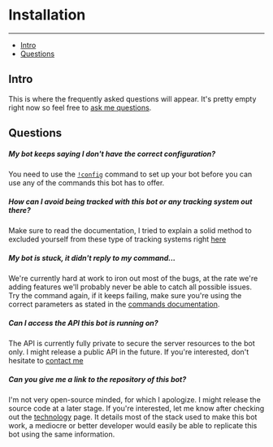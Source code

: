# Installation

---

- [Intro](#into)
- [Questions](#questions)

<a name="into"></a>
## Intro

This is where the frequently asked questions will appear. It's pretty empty right now so feel free to [ask me questions](/docs/{{version}}/overview#contact).

<a name="questions"></a>
## Questions

##### My bot keeps saying I don't have the correct configuration?
You need to use the [`!config`](/docs/{{version}}/commands#cmdsettings) command to set up your bot before you can use any of the commands this bot has to offer.
>

>

>

##### How can I avoid being tracked with this bot or any tracking system out there?
Make sure to read the documentation, I tried to explain a solid method to excluded yourself from these type of tracking systems right [here](/docs/{{version}}/tracking#howtoavoid)
>

>

>

##### My bot is stuck, it didn't reply to my command...
We're currently hard at work to iron out most of the bugs, at the rate we're adding features we'll probably never be able to catch all possible issues. Try the command again, if it keeps failing, make sure you're using the correct parameters as stated in the [commands documentation](/docs/{{version}}/commands).
>

> 

>

##### Can I access the API this bot is running on?
The API is currently fully private to secure the server resources to the bot only. I might release a public API in the future. If you're interested, don't hesitate to [contact me](/docs/{{version}}/overview#contact)
>

>

>

##### Can you give me a link to the repository of this bot?
I'm not very open-source minded, for which I apologize. I might release the source code at a later stage. If you're interested, let me know after checking out the [technology](/docs/{{version}}/techinfo) page. It details most of the stack used to make this bot work, a mediocre or better developer would easily be able to replicate this bot using the same information.
>

>

>